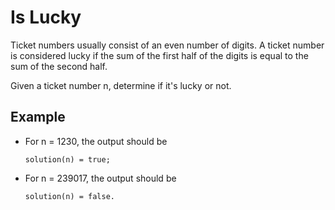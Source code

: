 # Is Lucky

Ticket numbers usually consist of an even number of digits. A ticket number is considered lucky if the sum of the first half of the digits is equal to the sum of the second half.

Given a ticket number n, determine if it's lucky or not.

## Example

* For n = 1230, the output should be
    
      solution(n) = true;

* For n = 239017, the output should be

      solution(n) = false.